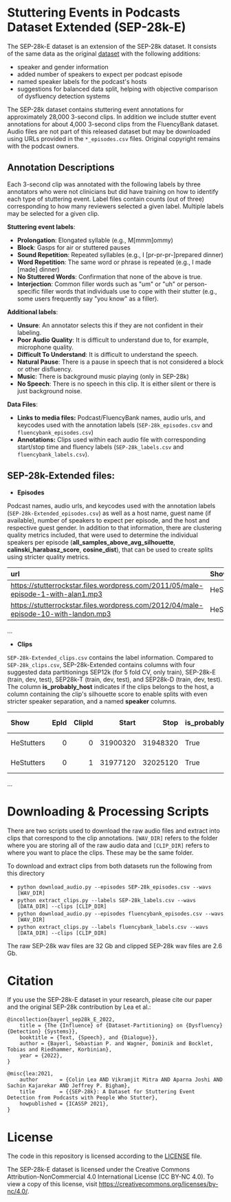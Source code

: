 
# Stuttering Events in Podcasts Dataset Extended (SEP-28k-E)

The SEP-28k-E dataset is an extension of the SEP-28k dataset.
It consists of the same data as the original [dataset](!https://github.com/apple/ml-stuttering-events-dataset/) with the following additions:

* speaker and gender information
* added number of speakers to expect per podcast episode
* named speaker labels for the podcast's hosts
* suggestions for balanced data split, helping with objective comparison of dysfluency detection systems

The SEP-28k dataset contains stuttering event annotations for approximately 28,000 3-second clips.
In addition we include stutter event annotations for about 4,000 3-second clips from the FluencyBank dataset. Audio files are not part of this released dataset but may be downloaded using URLs provided in the `*_episodes.csv` files. Original copyright remains with the podcast owners. 


## Annotation Descriptions

Each 3-second clip was annotated with the following labels by three annotators who were not clinicians but did have training on how to identify each type of stuttering event. Label files contain counts (out of three) corresponding to how many reviewers selected a given label. Multiple labels may be selected for a given clip. 

**Stuttering event labels**:
* **Prolongation**: Elongated syllable (e.g., M[mmm]ommy)
* **Block**: Gasps for air or stuttered pauses
* **Sound Repetition**: Repeated syllables (e.g., I [pr-pr-pr-]prepared dinner)
* **Word Repetition**: The same word or phrase is repeated (e.g., I made [made] dinner)
* **No Stuttered Words**: Confirmation that none of the above is true.
* **Interjection**: Common filler words such as "um" or "uh" or person-specific filler words that individuals use to cope with their stutter (e.g., some users frequently say "you know" as a filler).

**Additional labels**:
* **Unsure**: An annotator selects this if they are not confident in their labeling.
* **Poor Audio Quality**: It is difficult to understand due to, for example, microphone quality.
* **Difficult To Understand**: It is difficult to understand the speech.
* **Natural Pause**: There is a pause in speech that is not considered a block or other disfluency. 
* **Music**: There is background music playing (only in SEP-28k)
* **No Speech**: There is no speech in this clip. It is either silent or there is just background noise.

**Data Files**:
* **Links to media files:** Podcast/FluencyBank names, audio urls, and keycodes used with the annotation labels (`SEP-28k_episodes.csv` and `fluencybank_episodes.csv`)
* **Annotations:** Clips used within each audio file with corresponding start/stop time and fluency labels (`SEP-28k_labels.csv` and `fluencybank_labels.csv`). 

## SEP-28k-Extended files:

* **Episodes**

Podcast names, audio urls, and keycodes used with the annotation labels (`SEP-28k-Extended_episodes.csv`) as well as a host name, guest name (if available), number of
speakers to expect per episode, and the host and respective guest gender.
In addition to that information, there are clustering quality metrics included, that were used to determine the individual speakers per episode (**all_samples_above_avg_silhouette**, **calinski_harabasz_score**, **cosine_dist**), that can be used to create splits using stricter quality metrics.


| url                                                                                   | Show       |   EpId | host         | guest    |   num_spk | true_num_spk_known   | host_gender   | guest_gender   | all_samples_above_avg_silhouette   |   calinski_harabasz_score |   cosine_dist |
|:--------------------------------------------------------------------------------------|:-----------|-------:|:-------------|:---------|----------:|:---------------------|:--------------|:---------------|:-----------------------------------|--------------------------:|--------------:|
| https://stutterrockstar.files.wordpress.com/2011/05/male-episode-1-with-alan1.mp3     | HeStutters |      0 | Pamela Mertz | alan1    |         2 | True                 | f             | m              | True                               |                   25.948  |      0.405554 |
| https://stutterrockstar.files.wordpress.com/2012/04/male-episode-10-with-landon.mp3   | HeStutters |      1 | Pamela Mertz | landon   |         2 | True                 | f             | m              | True                               |                  150.363  |      0.459398 |
...

* **Clips**

`SEP-28k-Extended_clips.csv` contains the label information. Compared to `SEP-28k_clips.csv`, SEP-28k-Extended contains columns with four suggested data partitionings SEP12k (for 5 fold CV, only train), SEP-28k-E (train, dev, test), SEP28k-T (train, dev, test), and SEP28k-D (train, dev, test).
The column **is_probably_host** indicates if the clips belongs to the host, a column containing the clip's silhouette score to enable splits with even stricter speaker separation, and a named **speaker** columns.

| Show       |   EpId |   ClipId |    Start |     Stop | is_probably_host   | speaker      |   clip_silhouette_score |   SEP12k | SEP28k-E   | SEP28k-T   | SEP28k-D   |   ... |
|:-----------|-------:|---------:|---------:|---------:|:-------------------|:-------------|------------------------:|---------:|:-----------|:-----------|:-----------|---------:|
| HeStutters |      0 |        0 | 31900320 | 31948320 | True               | Pamela Mertz |                0.565847 |      nan | train      | test       | test       |        ... |
| HeStutters |      0 |        1 | 31977120 | 32025120 | True               | Pamela Mertz |                0.440298 |      nan | train      | test       | test       |        ... |
...

# Downloading & Processing Scripts

There are two scripts used to download the raw audio files and extract into clips that correspond to the clip annotations. `[WAV_DIR]` refers to the folder where you are storing all of the raw audio data and `[CLIP_DIR]` refers to where you want to place the clips. These may be the same folder. 

To download and extract clips from both datasets run the following from this directory

* `python download_audio.py --episodes SEP-28k_episodes.csv --wavs [WAV_DIR]`
* `python extract_clips.py --labels SEP-28k_labels.csv --wavs [DATA_DIR] --clips [CLIP_DIR]`
* `python download_audio.py --episodes fluencybank_episodes.csv --wavs [WAV_DIR]`
* `python extract_clips.py --labels fluencybank_labels.csv --wavs [DATA_DIR] --clips [CLIP_DIR]`

The raw SEP-28k wav files are 32 Gb and clipped SEP-28k wav files are 2.6 Gb.

# Citation

If you use the SEP-28k-E dataset in your research, please cite our paper and the original SEP-28k contribution by Lea et al.:
```
@incollection{bayerl_sep28k_E_2022,
	title = {The {Influence} of {Dataset-Partitioning} on {Dysfluency} {Detection} {Systems}},
	booktitle = {Text, {Speech}, and {Dialogue}},
	author = {Bayerl, Sebastian P. and Wagner, Dominik and Bocklet, Tobias and Riedhammer, Korbinian},
	year = {2022},
}

@misc{lea:2021,
    author       = {Colin Lea AND Vikramjit Mitra AND Aparna Joshi AND Sachin Kajarekar AND Jeffrey P. Bigham},
    title        = {{SEP-28k}: A Dataset for Stuttering Event Detection from Podcasts with People Who Stutter},
    howpublished = {ICASSP 2021},
}
```

# License

The code in this repository is licensed according to the [LICENSE](LICENSE) file.

The SEP-28k-E dataset is licensed under the Creative Commons Attribution-NonCommercial 4.0 International License (CC BY-NC 4.0). To view a copy of this license, visit https://creativecommons.org/licenses/by-nc/4.0/.